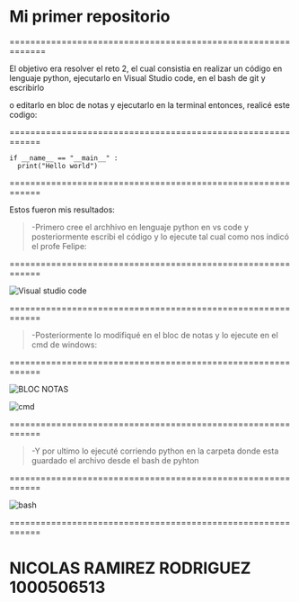# Mi primer repositorio

=============================================================

El objetivo era resolver el reto 2, el cual consistia en
realizar un código en lenguaje python, ejecutarlo en
Visual Studio code, en el bash de git y escribirlo

o editarlo en bloc de notas y ejecutarlo en la terminal
entonces, realicé este codigo: 

============================================================

```
if __name__ == "__main__" :
  print("Hello world")
```

============================================================
  
  Estos fueron mis resultados: 

>-Primero cree el archhivo en lenguaje python en vs code y
>posteriormente escribi el código y lo ejecute tal cual como nos indicó el profe Felipe:

============================================================

![Visual studio code](https://github.com/user-attachments/assets/f1192458-dc56-4e1e-821b-b1857a1c945c)

============================================================

>-Posteriormente lo modifiqué en el bloc de notas y lo ejecute en el cmd de windows:

============================================================

![BLOC NOTAS](https://github.com/user-attachments/assets/247b9587-38cd-4f4d-bed5-bd6ed13238a8)

![cmd](https://github.com/user-attachments/assets/ccbb2232-7304-4665-b47f-056d3e7b0508)

============================================================

>-Y por ultimo lo ejecuté corriendo python en la carpeta donde esta guardado el archivo desde
>el bash de pyhton

============================================================

![bash](https://github.com/user-attachments/assets/2204827e-9613-41f1-9104-ed5d7c8712b2)

============================================================

# NICOLAS RAMIREZ RODRIGUEZ 1000506513
